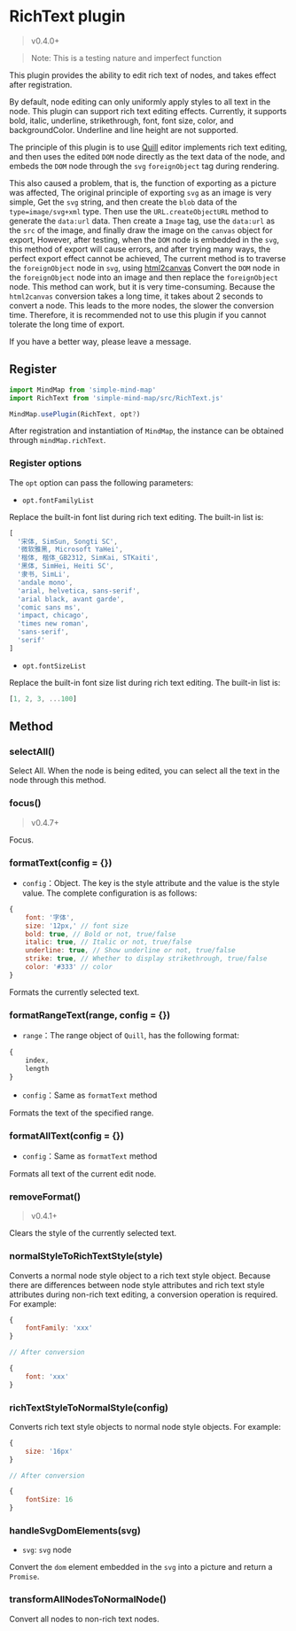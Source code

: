 # RichText plugin

> v0.4.0+

> Note: This is a testing nature and imperfect function

This plugin provides the ability to edit rich text of nodes, and takes effect after registration.

By default, node editing can only uniformly apply styles to all text in the node. This plugin can support rich text editing effects. Currently, it supports bold, italic, underline, strikethrough, font, font size, color, and backgroundColor. Underline and line height are not supported.

The principle of this plugin is to use [Quill](https://github.com/quilljs/quill) editor implements rich text editing, and then uses the edited `DOM` node directly as the text data of the node, and embeds the `DOM` node through the `svg` `foreignObject` tag during rendering.

This also caused a problem, that is, the function of exporting as a picture was affected, The original principle of exporting `svg` as an image is very simple, Get the `svg` string, and then create the `blob` data of the `type=image/svg+xml` type. Then use the `URL.createObjectURL` method to generate the `data:url` data. Then create a `Image` tag, use the `data:url` as the `src` of the image, and finally draw the image on the `canvas` object for export, However, after testing, when the `DOM` node is embedded in the `svg`, this method of export will cause errors, and after trying many ways, the perfect export effect cannot be achieved, The current method is to traverse the `foreignObject` node in `svg`, using [html2canvas](https://github.com/niklasvh/html2canvas) Convert the `DOM` node in the `foreignObject` node into an image and then replace the `foreignObject` node. This method can work, but it is very time-consuming. Because the `html2canvas` conversion takes a long time, it takes about 2 seconds to convert a node. This leads to the more nodes, the slower the conversion time. Therefore, it is recommended not to use this plugin if you cannot tolerate the long time of export.

If you have a better way, please leave a message.

## Register

```js
import MindMap from 'simple-mind-map'
import RichText from 'simple-mind-map/src/RichText.js'

MindMap.usePlugin(RichText, opt?)
```

After registration and instantiation of `MindMap`, the instance can be obtained through `mindMap.richText`.

### Register options

The `opt` option can pass the following parameters:

- `opt.fontFamilyList`

Replace the built-in font list during rich text editing. The built-in list is:

```js
[
  '宋体, SimSun, Songti SC',
  '微软雅黑, Microsoft YaHei',
  '楷体, 楷体_GB2312, SimKai, STKaiti',
  '黑体, SimHei, Heiti SC',
  '隶书, SimLi',
  'andale mono',
  'arial, helvetica, sans-serif',
  'arial black, avant garde',
  'comic sans ms',
  'impact, chicago',
  'times new roman',
  'sans-serif',
  'serif'
]
```

- `opt.fontSizeList`

Replace the built-in font size list during rich text editing. The built-in list is:

```js
[1, 2, 3, ...100]
```

## Method

### selectAll()

Select All. When the node is being edited, you can select all the text in the node through this method.

### focus()

> v0.4.7+

Focus.

### formatText(config = {})

- `config`：Object. The key is the style attribute and the value is the style value. The complete configuration is as follows:

```js
{
    font: '字体',
    size: '12px,' // font size
    bold: true, // Bold or not, true/false 
    italic: true, // Italic or not, true/false 
    underline: true, // Show underline or not, true/false 
    strike: true, // Whether to display strikethrough, true/false 
    color: '#333' // color
}
```

Formats the currently selected text.

### formatRangeText(range, config = {})

- `range`：The range object of `Quill`, has the following format:

```js
{
    index,
    length
}
```

- `config`：Same as `formatText` method

Formats the text of the specified range.

### formatAllText(config = {})

- `config`：Same as `formatText` method

Formats all text of the current edit node.

### removeFormat()

> v0.4.1+

Clears the style of the currently selected text.

### normalStyleToRichTextStyle(style) 

Converts a normal node style object to a rich text style object. Because there are differences between node style attributes and rich text style attributes during non-rich text editing, a conversion operation is required. For example:

```js
{
    fontFamily: 'xxx'
}

// After conversion

{
    font: 'xxx'
}
```

### richTextStyleToNormalStyle(config)

Converts rich text style objects to normal node style objects. For example:

```js
{
    size: '16px'
}

// After conversion

{
    fontSize: 16
}
```

### handleSvgDomElements(svg)

- `svg`: `svg` node

Convert the `dom` element embedded in the `svg` into a picture and return a `Promise`.

### transformAllNodesToNormalNode()

Convert all nodes to non-rich text nodes.